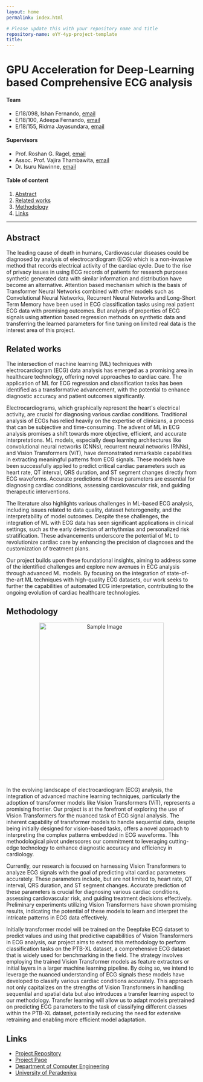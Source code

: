 ```yaml
---
layout: home
permalink: index.html

# Please update this with your repository name and title
repository-name: eYY-4yp-project-template
title:
---
```


[comment]: # "This is the standard layout for the project, but you can clean this and use your own template"

# GPU Acceleration for Deep-Learning based Comprehensive ECG analysis

#### Team

- E/18/098, Ishan Fernando, [email](mailto:e18098@eng.pdn.ac.lk)
- E/18/100, Adeepa Fernando, [email](mailto:e18100@eng.pdn.ac.lk)
- E/18/155, Ridma Jayasundara, [email](mailto:e18155@eng.pdn.ac.lk)

#### Supervisors

- Prof. Roshan G. Ragel, [email](mailto:roshanr@eng.pdn.ac.lk)
- Assoc. Prof. Vajira Thambawita, [email](mailto:vajira@simula.no)
- Dr. Isuru Nawinne, [email](mailto:isurunawinne@eng.pdn.ac.lk)

#### Table of content

1. [Abstract](#abstract)
2. [Related works](#related-works)
3. [Methodology](#methodology)
4. [Links](#links)
<!--
6. [Experiment Setup and Implementation](#experiment-setup-and-implementation)
7. [Results and Analysis](#results-and-analysis)
8. [Conclusion](#conclusion)
9. [Publications](#publications)
10. [Links](#links) -->

---

<!-- 
DELETE THIS SAMPLE before publishing to GitHub Pages !!!
This is a sample image, to show how to add images to your page. To learn more options, please refer [this](https://projects.ce.pdn.ac.lk/docs/faq/how-to-add-an-image/)
![Sample Image](./images/sample.png) 
-->


## Abstract

The leading cause of death in humans, Cardiovascular diseases could be diagnosed by analysis of electrocardiogram (ECG) which is a non-invasive method that records electrical activity of the cardiac cycle. Due to the rise of privacy issues in using ECG records of patients for research purposes synthetic generated data with similar information and distribution have become an alternative. Attention based mechanism which is the basis of Transformer Neural Networks combined with other models such as Convolutional Neural Networks, Recurrent Neural Networks and Long-Short Term Memory have been used in ECG classification tasks using real patient ECG data with promising outcomes. But analysis of properties of ECG signals using attention based regression methods on synthetic data and transferring the learned parameters for fine tuning on limited real data is the interest area of this project.


## Related works

The intersection of machine learning (ML) techniques with electrocardiogram (ECG) data analysis has emerged as a promising area in healthcare technology, offering novel approaches to cardiac care. The application of ML for ECG regression and classification tasks has been identified as a transformative advancement, with the potential to enhance diagnostic accuracy and patient outcomes significantly.

Electrocardiograms, which graphically represent the heart's electrical activity, are crucial for diagnosing various cardiac conditions. Traditional analysis of ECGs has relied heavily on the expertise of clinicians, a process that can be subjective and time-consuming. The advent of ML in ECG analysis promises a shift towards more objective, efficient, and accurate interpretations. ML models, especially deep learning architectures like convolutional neural networks (CNNs), recurrent neural networks (RNNs), and Vision Transformers (ViT), have demonstrated remarkable capabilities in extracting meaningful patterns from ECG signals. These models have been successfully applied to predict critical cardiac parameters such as heart rate, QT interval, QRS duration, and ST segment changes directly from ECG waveforms. Accurate predictions of these parameters are essential for diagnosing cardiac conditions, assessing cardiovascular risk, and guiding therapeutic interventions.

The literature also highlights various challenges in ML-based ECG analysis, including issues related to data quality, dataset heterogeneity, and the interpretability of model outcomes. Despite these challenges, the integration of ML with ECG data has seen significant applications in clinical settings, such as the early detection of arrhythmias and personalized risk stratification. These advancements underscore the potential of ML to revolutionize cardiac care by enhancing the precision of diagnoses and the customization of treatment plans.

Our project builds upon these foundational insights, aiming to address some of the identified challenges and explore new avenues in ECG analysis through advanced ML models. By focusing on the integration of state-of-the-art ML techniques with high-quality ECG datasets, our work seeks to further the capabilities of automated ECG interpretation, contributing to the ongoing evolution of cardiac healthcare technologies.

## Methodology

<div style="text-align: center;">
    <img src="https://machinelearningmastery.com/wp-content/uploads/2021/08/attention_research_1.png" width="330" height="415" alt="Sample Image" />
</div>
<br>
In the evolving landscape of electrocardiogram (ECG) analysis, the integration of advanced machine learning techniques, particularly the adoption of transformer models like Vision Transformers (ViT), represents a promising frontier. Our project is at the forefront of exploring the use of Vision Transformers for the nuanced task of ECG signal analysis. The inherent capability of transformer models to handle sequential data, despite being initially designed for vision-based tasks, offers a novel approach to interpreting the complex patterns embedded in ECG waveforms. This methodological pivot underscores our commitment to leveraging cutting-edge technology to enhance diagnostic accuracy and efficiency in cardiology.

Currently, our research is focused on harnessing Vision Transformers to analyze ECG signals with the goal of predicting vital cardiac parameters accurately. These parameters include, but are not limited to, heart rate, QT interval, QRS duration, and ST segment changes. Accurate prediction of these parameters is crucial for diagnosing various cardiac conditions, assessing cardiovascular risk, and guiding treatment decisions effectively. Preliminary experiments utilizing Vision Transformers have shown promising results, indicating the potential of these models to learn and interpret the intricate patterns in ECG data effectively.

Initially transformer model will be trained on the Deepfake ECG dataset to predict values and using that predictive capabilities of Vision Transformers in ECG analysis, our project aims to extend this methodology to perform classification tasks on the PTB-XL dataset, a comprehensive ECG dataset that is widely used for benchmarking in the field. The strategy involves employing the trained Vision Transformer models as feature extractors or initial layers in a larger machine learning pipeline. By doing so, we intend to leverage the nuanced understanding of ECG signals these models have developed to classify various cardiac conditions accurately. This approach not only capitalizes on the strengths of Vision Transformers in handling sequential and spatial data but also introduces a transfer learning aspect to our methodology. Transfer learning will allow us to adapt models pretrained on predicting ECG parameters to the task of classifying different classes within the PTB-XL dataset, potentially reducing the need for extensive retraining and enabling more efficient model adaptation.
<!--
## Experiment Setup and Implementation

## Results and Analysis

## Conclusion -->

<!--## Publications
[//]: # "Note: Uncomment each once you uploaded the files to the repository" -->

<!-- 1. [Semester 7 report](./) -->
<!-- 2. [Semester 7 slides](./) -->
<!-- 3. [Semester 8 report](./) -->
<!-- 4. [Semester 8 slides](./) -->
<!-- 5. Author 1, Author 2 and Author 3 "Research paper title" (2021). [PDF](./). -->


## Links

[//]: # ( NOTE: EDIT THIS LINKS WITH YOUR REPO DETAILS )

- [Project Repository]([https://github.com/cepdnaclk/repository-name](https://github.com/cepdnaclk/e18-4yp-GPU-Acceleration-for-Deep-Learning-based-Comprehensive-ECG-analysis))
- [Project Page]([https://cepdnaclk.github.io/repository-name](https://cepdnaclk.github.io/e18-4yp-GPU-Acceleration-for-Deep-Learning-based-Comprehensive-ECG-analysis/))
- [Department of Computer Engineering](http://www.ce.pdn.ac.lk/)
- [University of Peradeniya](https://eng.pdn.ac.lk/)

[//]: # "Please refer this to learn more about Markdown syntax"
[//]: # "https://github.com/adam-p/markdown-here/wiki/Markdown-Cheatsheet"
